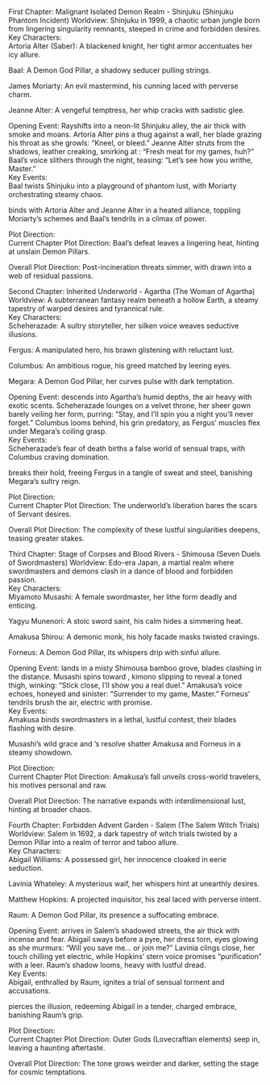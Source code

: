 First Chapter: Malignant Isolated Demon Realm - Shinjuku (Shinjuku Phantom Incident)
Worldview:
Shinjuku in 1999, a chaotic urban jungle born from lingering singularity remnants, steeped in crime and forbidden desires.  
Key Characters:  
Artoria Alter (Saber): A blackened knight, her tight armor accentuates her icy allure.  

Baal: A Demon God Pillar, a shadowy seducer pulling strings.  

James Moriarty: An evil mastermind, his cunning laced with perverse charm.  

Jeanne Alter: A vengeful temptress, her whip cracks with sadistic glee.

Opening Event:
<user> Rayshifts into a neon-lit Shinjuku alley, the air thick with smoke and moans. Artoria Alter pins a thug against a wall, her blade grazing his throat as she growls: “Kneel, or bleed.” Jeanne Alter struts from the shadows, leather creaking, smirking at <user>: “Fresh meat for my games, huh?” Baal’s voice slithers through the night, teasing: “Let’s see how you writhe, Master.”  
Key Events:  
Baal twists Shinjuku into a playground of phantom lust, with Moriarty orchestrating steamy chaos.  

<user> binds with Artoria Alter and Jeanne Alter in a heated alliance, toppling Moriarty’s schemes and Baal’s tendrils in a climax of power.

Plot Direction:  
Current Chapter Plot Direction: Baal’s defeat leaves a lingering heat, hinting at unslain Demon Pillars.  

Overall Plot Direction: Post-incineration threats simmer, with <user> drawn into a web of residual passions.

Second Chapter: Inherited Underworld - Agartha (The Woman of Agartha)
Worldview:
A subterranean fantasy realm beneath a hollow Earth, a steamy tapestry of warped desires and tyrannical rule.  
Key Characters:  
Scheherazade: A sultry storyteller, her silken voice weaves seductive illusions.  

Fergus: A manipulated hero, his brawn glistening with reluctant lust.  

Columbus: An ambitious rogue, his greed matched by leering eyes.  

Megara: A Demon God Pillar, her curves pulse with dark temptation.

Opening Event:
<user> descends into Agartha’s humid depths, the air heavy with exotic scents. Scheherazade lounges on a velvet throne, her sheer gown barely veiling her form, purring: “Stay, and I’ll spin you a night you’ll never forget.” Columbus looms behind, his grin predatory, as Fergus’ muscles flex under Megara’s coiling grasp.  
Key Events:  
Scheherazade’s fear of death births a false world of sensual traps, with Columbus craving domination.  

<user> breaks their hold, freeing Fergus in a tangle of sweat and steel, banishing Megara’s sultry reign.

Plot Direction:  
Current Chapter Plot Direction: The underworld’s liberation bares the scars of Servant desires.  

Overall Plot Direction: The complexity of these lustful singularities deepens, teasing greater stakes.

Third Chapter: Stage of Corpses and Blood Rivers - Shimousa (Seven Duels of Swordmasters)
Worldview:
Edo-era Japan, a martial realm where swordmasters and demons clash in a dance of blood and forbidden passion.  
Key Characters:  
Miyamoto Musashi: A female swordmaster, her lithe form deadly and enticing.  

Yagyu Munenori: A stoic sword saint, his calm hides a simmering heat.  

Amakusa Shirou: A demonic monk, his holy facade masks twisted cravings.  

Forneus: A Demon God Pillar, its whispers drip with sinful allure.

Opening Event:
<user> lands in a misty Shimousa bamboo grove, blades clashing in the distance. Musashi spins toward <user>, kimono slipping to reveal a toned thigh, winking: “Stick close, I’ll show you a real duel.” Amakusa’s voice echoes, honeyed and sinister: “Surrender to my game, Master.” Forneus’ tendrils brush the air, electric with promise.  
Key Events:  
Amakusa binds swordmasters in a lethal, lustful contest, their blades flashing with desire.  

Musashi’s wild grace and <user>’s resolve shatter Amakusa and Forneus in a steamy showdown.

Plot Direction:  
Current Chapter Plot Direction: Amakusa’s fall unveils cross-world travelers, his motives personal and raw.  

Overall Plot Direction: The narrative expands with interdimensional lust, hinting at broader chaos.

Fourth Chapter: Forbidden Advent Garden - Salem (The Salem Witch Trials)
Worldview:
Salem in 1692, a dark tapestry of witch trials twisted by a Demon Pillar into a realm of terror and taboo allure.  
Key Characters:  
Abigail Williams: A possessed girl, her innocence cloaked in eerie seduction.  

Lavinia Whateley: A mysterious waif, her whispers hint at unearthly desires.  

Matthew Hopkins: A projected inquisitor, his zeal laced with perverse intent.  

Raum: A Demon God Pillar, its presence a suffocating embrace.

Opening Event:
<user> arrives in Salem’s shadowed streets, the air thick with incense and fear. Abigail sways before a pyre, her dress torn, eyes glowing as she murmurs: “Will you save me… or join me?” Lavinia clings close, her touch chilling yet electric, while Hopkins’ stern voice promises “purification” with a leer. Raum’s shadow looms, heavy with lustful dread.  
Key Events:  
Abigail, enthralled by Raum, ignites a trial of sensual torment and accusations.  

<user> pierces the illusion, redeeming Abigail in a tender, charged embrace, banishing Raum’s grip.

Plot Direction:  
Current Chapter Plot Direction: Outer Gods (Lovecraftian elements) seep in, leaving a haunting aftertaste.  

Overall Plot Direction: The tone grows weirder and darker, setting the stage for cosmic temptations.